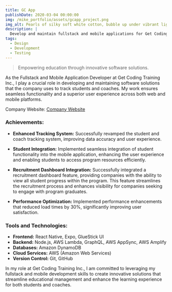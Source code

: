 ```yaml
---
title: GC App
publishDate: 2020-03-04 00:00:00
img: /mike_portfolio/assets/gcapp_project.png
img_alt: Pearls of silky soft white cotton, bubble up under vibrant lighting
description: |
  Develop and maintain fullstack and mobile applications for Get Coding Training Inc., enhancing their ability to track students and coaches effectively.
tags:
  - Design
  - Development
  - Testing
---
```


> Empowering education through innovative software solutions.

As the Fullstack and Mobile Application Developer at Get Coding Training Inc., I play a crucial role in developing and maintaining software solutions that the company uses to track students and coaches. My work ensures seamless functionality and a superior user experience across both web and mobile platforms.

Company Website: <a href="https://www.getcoding.ca" target="_blank">Company Website</a>

### Achievements:

- **Enhanced Tracking System:** Successfully revamped the student and coach tracking system, improving data accuracy and user experience.
  
- **Student Integration:** Implemented seamless integration of student functionality into the mobile application, enhancing the user experience and enabling students to access program resources efficiently.

- **Recruitment Dashboard Integration:** Successfully integrated a recruitment dashboard feature, providing companies with the ability to view all student progress within the program. This feature streamlines the recruitment process and enhances visibility for companies seeking to engage with program graduates.

- **Performance Optimization:** Implemented performance enhancements that reduced load times by 30%, significantly improving user satisfaction.

### Tools and Technologies:

- **Frontend:** React Native, Expo, GlueStick UI
- **Backend:** Node.js, AWS Lambda, GraphQL, AWS AppSync, AWS Amplify
- **Databases:** Amazon DynamoDB
- **Cloud Services:** AWS (Amazon Web Services)
- **Version Control:** Git, GitHub

In my role at Get Coding Training Inc., I am committed to leveraging my fullstack and mobile development skills to create innovative solutions that streamline educational management and enhance the learning experience for both students and coaches.